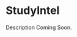 # StudyIntel

Description Coming Soon.

<!--
**StudyIntel** is a study intelligence platform I’m building solo as a 2nd-year university student. It helps students stop wasting time and start studying smarter. By tracking study habits and visualising progress, it reveals what’s working and what’s not, so users can stay focused, improve consistently, and reach their academic goals. The platform provides AI-powered insights and interactive data visualisation, acting as a personal academic coach.

🌐 **Live at:** [https://studyintel.app](https://studyintel.app)

---

## Key Features (In Progress)

- **📊 Smart Study Analytics**  
  Track sessions by subject, method, and time to uncover useful patterns.

- **🧠 Personalized Optimization Insights** *(Coming Soon)*  
  AI-driven suggestions to improve focus, balance workload, and reach flow state.

- **📈 Intuitive Dashboards**  
  Clean, student-focused visuals for reviewing progress, consistency, and trends.

---

## Tech Stack

<p align="left"><img src="https://img.shields.io/badge/Next.js-000000?style=for-the-badge&logo=nextdotjs&logoColor=white" /> <img src="https://img.shields.io/badge/Tailwind_CSS-grey?style=for-the-badge&logo=tailwind-css&logoColor=38B2AC"/> <img src="https://img.shields.io/badge/TypeScript-3178C6?style=for-the-badge&logo=typescript&logoColor=white" /> <img src="https://img.shields.io/badge/Express.js-404D59?style=for-the-badge&logo=express&logoColor=white" /> <img src="https://img.shields.io/badge/Node.js-339933?style=for-the-badge&logo=node.js&logoColor=white" /> <img src="https://img.shields.io/badge/PostgreSQL-4169E1?style=for-the-badge&logo=postgresql&logoColor=white" /></p>

---

## Development Progress

> ✅ Core infrastructure and auth are live  
> 🛠 Currently building study tracking & dashboard features

### ✅ Completed
- Landing page with waitlist
- Email/password auth (sign-up, login, logout)
- Login/register page UI
- Cookie-based session management
- Dashboard navigation bar sections
- Storing user info and waitlist in a PostgreSQL database

### In Progress
- Study session tracker UI (manual input + timer)
- Backend APIs for session storage
- Basic dashboard with session summaries

### Coming Next
- Charts: study time by day/week/subject
- Profile settings page
- MVP polish and responsiveness

---

## MVP Plan

### 🎯 Goal  
Deliver a minimal, usable product that lets students log study sessions and see their progress visually.  
*AI-powered insights and extras come later.*

### 🔑 Core MVP Features
- Email/password authentication  
- Study session tracking (with subject & method)  
- Dashboard with time trends and summaries  
- Optional: user profile/preferences

---

## 🌱 Stretch Goals (Post-MVP)
- AI-generated personalized study recommendations  
- Streak tracking, goals, and reminders  
- Exportable reports (CSV/PDF)  
- Social features or study groups  
- Mobile-friendly design or PWA

---

> This README will be updated as progress is made on the project.

🧱 MVP Feature List (Priority-Ordered)
✅ 1. Session Tracker (Core Input)
Subject / Task

Study method (Pomodoro, reading, problem-solving)

Focus level (1–5 or emoji scale)

Duration

Notes (optional)

🔧 Simple form UI, then save to DB with timestamp

✅ 2. Progress Dashboard (Core Output)
Visuals that give a sense of momentum:

Weekly study hours bar chart

Focus score line graph over time

Calendar heatmap (GitHub-style streak)

Total sessions, hours, avg focus

🔧 Use Chart.js or Recharts — fast and good-looking

✅ 3. Basic Insights (Hardcoded or Light AI)
These don’t need to be AI right away. Start with static rules:

“Your best focus days: Tue, Thu”

“You study Math 2× more than Physics — consider rebalancing?”

“Longest streak: 4 days. Try beating it!”

🔧 Add to dashboard sidebar or a weekly digest email

✅ 4. Streak System (Gamified Motivation)
Daily streak counter

Streak milestones (e.g. “5-day streak!” badge)

Warning if streak breaks soon

🔧 Show this on dashboard and make it visual (emoji fire 🔥 or colored rings)

✅ 5. Profile & Settings
Let users:

Edit name, subjects, preferred methods

Toggle light/dark mode (if you want polish)

View their saved data

✅ 6. Email Weekly Digest (Simple Cron Job or Notion-style)
Summary of hours studied, focus average

Your best study day

Short tip (pre-written, no need for AI now)

🔧 Use something like SendGrid or Resend to schedule digests
-->
